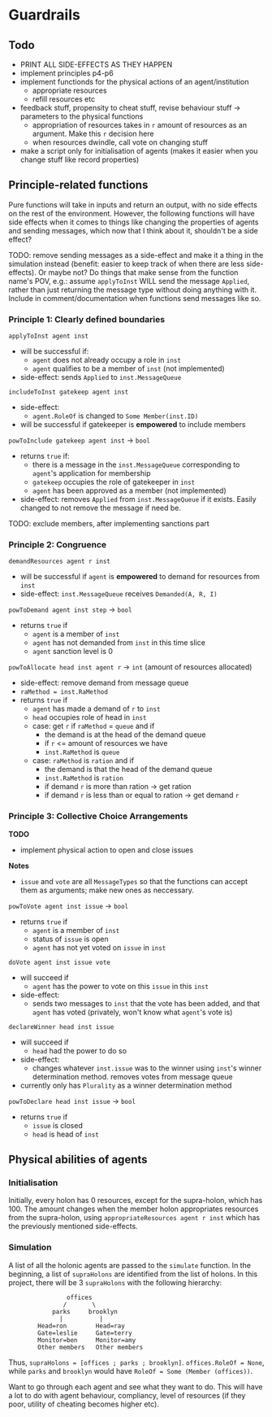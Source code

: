 # Guardrails

## Todo
- PRINT ALL SIDE-EFFECTS AS THEY HAPPEN
- implement principles p4-p6
- implement functionds for the physical actions of an agent/institution
  - appropriate resources
  - refill resources etc
- feedback stuff, propensity to cheat stuff, revise behaviour stuff -> parameters to the physical functions
  - appropriation of resources takes in `r` amount of resources as an argument. Make this `r` decision here
  - when resources dwindle, call vote on changing stuff
- make a script only for initialisation of agents (makes it easier when you change stuff like record properties)

## Principle-related functions
Pure functions will take in inputs and return an output, with no side effects on the rest of the environment. However, the following functions will have side effects when it comes to things like changing the properties of agents and sending messages, which now that I think about it, shouldn't be a side effect?  

TODO: remove sending messages as a side-effect and make it a thing in the simulation instead (benefit: easier to keep track of when there are less side-effects). Or maybe not? Do things that make sense from the function name's POV, e.g.: assume `applyToInst` WILL send the message `Applied`, rather than just returning the message type without doing anything with it. Include in comment/documentation when functions send messages like so.

### Principle 1: Clearly defined boundaries
`applyToInst agent inst`
- will be successful if:
  - `agent` does not already occupy a role in `inst`
  - `agent` qualifies to be a member of `inst` (not implemented)
- side-effect: sends `Applied` to `inst.MessageQueue`

`includeToInst gatekeep agent inst`
- side-effect: 
  - `agent.RoleOf` is changed to `Some Member(inst.ID)`
- will be successful if gatekeeper is **empowered** to include members

`powToInclude gatekeep agent inst` -> `bool`
- returns `true` if:
  - there is a message in the `inst.MessageQueue` corresponding to `agent`'s application for membership
  - `gatekeep` occupies the role of gatekeeper in `inst`
  - `agent` has been approved as a member (not implemented)  
- side-effect: removes `Applied` from `inst.MessageQueue` if it exists. Easily changed to not remove the message if need be.

TODO: exclude members, after implementing sanctions part

### Principle 2: Congruence
`demandResources agent r inst` 
- will be successful if `agent` is **empowered** to demand for resources from `inst`
- side-effect: `inst.MessageQueue` receives `Demanded(A, R, I)`

`powToDemand agent inst step` -> `bool`
- returns `true` if
  - `agent` is a member of `inst`
  - `agent` has not demanded from `inst` in this time slice
  - `agent` sanction level is 0

`powToAllocate head inst agent r` -> `int` (amount of resources allocated)
- side-effect: remove demand from message queue
- `raMethod = inst.RaMethod`
- returns `true` if
  - `agent` has made a demand of `r` to `inst`
  - `head` occupies role of head in `inst`
  - case: get `r` if `raMethod` = `queue` and if
    - the demand is at the head of the demand queue
    - if `r` <= amount of resources we have
    - `inst.RaMethod` is `queue`
  - case: `raMethod` is `ration` and if
    - the demand is that the head of the demand queue
    - `inst.RaMethod` is `ration`
    - if demand `r` is more than ration -> get ration 
    - if demand `r` is less than or equal to ration -> get demand `r`

### Principle 3: Collective Choice Arrangements
**TODO**
- implement physical action to open and close issues

**Notes**
- `issue` and `vote` are all `MessageTypes` so that the functions can accept them as arguments; make new ones as neccessary.

`powToVote agent inst issue` -> `bool`
- returns `true` if 
  - `agent` is a member of `inst`
  - status of `issue` is open
  - `agent` has not yet voted on `issue` in `inst`

`doVote agent inst issue vote`
- will succeed if
  - `agent` has the power to vote on this `issue` in this `inst`
- side-effect:
  - sends two messages to `inst` that the vote has been added, and that `agent` has voted (privately, won't know what `agent`'s vote is)

`declareWinner head inst issue` 
- will succeed if
  - `head` had the power to do so
- side-effect:
  - changes whatever `inst.issue` was to the winner using `inst`'s winner determination method. removes votes from message queue
- currently only has `Plurality` as a winner determination method

`powToDeclare head inst issue` -> `bool`
- returns `true` if
  - `issue` is closed
  - `head` is head of `inst`

## Physical abilities of agents
### Initialisation
Initially, every holon has 0 resources, except for the supra-holon, which has 100. The amount changes when the member holon appropriates resources from the supra-holon, using `appropriateResources agent r inst` which has the previously mentioned side-effects.

### Simulation
A list of all the holonic agents are passed to the `simulate` function. In the beginning, a list of `supraHolons` are identified from the list of holons. In this project, there will be 3 `supraHolons` with the following hierarchy:
```
                offices
               /       \
            parks     brooklyn
              |          |
        Head=ron        Head=ray
        Gate=leslie     Gate=terry
        Monitor=ben     Monitor=amy
        Other members   Other members
```

Thus, `supraHolons = [offices ; parks ; brooklyn]`. `offices.RoleOf = None`, while `parks` and `brooklyn` would have `RoleOf = Some (Member (offices))`.  

Want to go through each agent and see what they want to do. This will have a lot to do with agent behaviour, compliancy, level of resources (if they poor, utility of cheating becomes higher etc). 